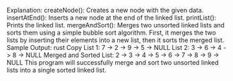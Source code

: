 Explanation:
createNode(): Creates a new node with the given data.
insertAtEnd(): Inserts a new node at the end of the linked list.
printList(): Prints the linked list.
mergeAndSort(): Merges two unsorted linked lists and sorts them using a simple bubble sort algorithm. First, 
it merges the two lists by inserting their elements into a new list, then it sorts the merged list.
Sample Output:
rust
Copy
List 1: 7 -> 2 -> 9 -> 5 -> NULL
List 2: 3 -> 6 -> 4 -> 8 -> NULL
Merged and Sorted List: 2 -> 3 -> 4 -> 5 -> 6 -> 7 -> 8 -> 9 -> NULL
This program will successfully merge and sort two unsorted linked lists into a single sorted linked list.
